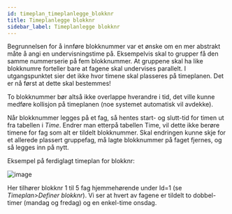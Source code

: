 ```yaml
---
id: timeplan_timeplanlegge_blokknr
title: Timeplanlegge blokknr
sidebar_label: Timeplanlegge blokknr
---
```


Begrunnelsen for å innføre blokknummer var et ønske om en mer abstrakt måte å angi en undervisningstime på. Eksempelvis skal to grupper få den samme nummerserie på fem blokknummer. At gruppene skal ha like blokknumre forteller bare at fagene skal undervises parallelt. I utgangspunktet sier det ikke hvor timene skal plasseres på timeplanen. Det er nå først at dette skal bestemmes!

To blokknummer bør altså ikke overlappe hverandre i tid, det ville kunne medføre kollisjon på timeplanen (noe systemet automatisk vil avdekke).

Når blokknummer legges på et fag, så hentes start- og slutt-tid for timen ut fra tabellen i _Time_. Endrer man etterpå tabellen Time, vil dette ikke berøre timene for fag som alt er tildelt blokknummer. Skal endringen kunne skje for et allerede plassert gruppefag, må lagte blokknummer på faget fjernes, og så legges inn på nytt.

Eksempel på ferdiglagt timeplan for blokknr:

![image](https://user-images.githubusercontent.com/80097133/113118295-9bbdbd00-920f-11eb-89ba-3031a26731f9.png)

Her tilhører blokknr 1 til 5 fag hjemmehørende under Id=1 (se _Timeplan>Definer blokknr_). Vi ser at hvert av fagene er tildelt to dobbel-timer (mandag og fredag) og en enkel-time onsdag.
